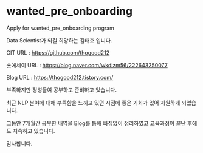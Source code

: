 # wanted_pre_onboarding
Apply for wanted_pre_onboarding program

Data Scientist가 되길 희망하는 김태호 입니다.

GIT URL : https://github.com/thogood212

숏에세이 URL : https://blog.naver.com/wkdlzm56/222643250077

Blog URL : https://thogood212.tistory.com/

부족하지만 정성들여 공부하고 준비하고 있습니다.

최근 NLP 분야에 대해 부족함을 느끼고 있던 시점에 좋은 기회가 있어 지원하게 되었습니다.

그동안 7개월간 공부한 내역을 Blog를 통해 빠짐없이 정리하였고 교육과정이 끝난 후에도 지속하고 있습니다.

감사합니다.
